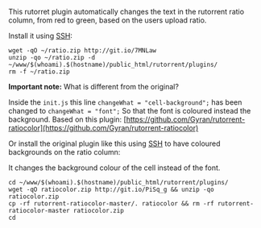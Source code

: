 
This rutorret plugin automatically changes the text in the rutorrent ratio column, from red to green, based on the users upload ratio.

Install it using [SSH](https://www.feralhosting.com/faq/view?question=12):

~~~
wget -qO ~/ratio.zip http://git.io/7MNLaw
unzip -qo ~/ratio.zip -d ~/www/$(whoami).$(hostname)/public_html/rutorrent/plugins/
rm -f ~/ratio.zip
~~~

**Important note:** What is different from the original?

Inside the `init.js` this line `changeWhat = "cell-background";` has been changed to `changeWhat = "font";` So that the font is coloured instead the background. Based on this plugin: [https://github.com/Gyran/rutorrent-ratiocolor](https://github.com/Gyran/rutorrent-ratiocolor)

Or install the original plugin like this using [SSH](https://www.feralhosting.com/faq/view?question=12) to have coloured backgrounds on the ratio column:

It changes the background colour of the cell instead of the font.

~~~
cd ~/www/$(whoami).$(hostname)/public_html/rutorrent/plugins/
wget -qO ratiocolor.zip http://git.io/PiSq_g && unzip -qo ratiocolor.zip
cp -rf rutorrent-ratiocolor-master/. ratiocolor && rm -rf rutorrent-ratiocolor-master ratiocolor.zip
cd
~~~




